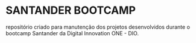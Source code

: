 # SANTANDER BOOTCAMP

repositório criado para manutenção dos projetos desenvolvidos durante o bootcamp Santander da Digital Innovation ONE - DIO.
